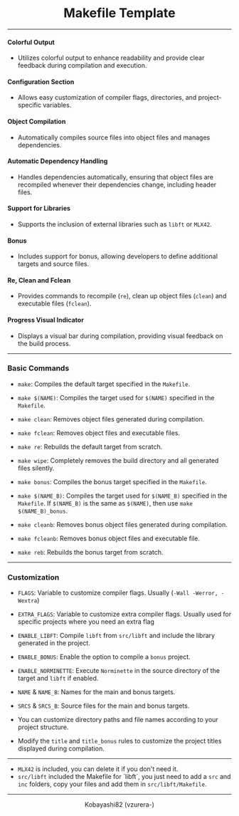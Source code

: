   <h1 style="text-align: center;">Makefile Template</h1>

 ---
#### Colorful Output
- Utilizes colorful output to enhance readability and provide clear feedback during compilation and execution.

#### Configuration Section
- Allows easy customization of compiler flags, directories, and project-specific variables.

#### Object Compilation
- Automatically compiles source files into object files and manages dependencies.

#### Automatic Dependency Handling
- Handles dependencies automatically, ensuring that object files are recompiled whenever their dependencies change, including header files.

#### Support for Libraries
- Supports the inclusion of external libraries such as `libft` or `MLX42`.

#### Bonus
- Includes support for bonus, allowing developers to define additional targets and source files.

#### Re, Clean and Fclean
- Provides commands to recompile (`re`), clean up object files (`clean`) and executable files (`fclean`).

#### Progress Visual Indicator
- Displays a visual bar during compilation, providing visual feedback on the build process.
---
### Basic Commands

- `make`: 				Compiles the default target specified in the `Makefile`.
- `make $(NAME)`: 		Compiles the target used for `$(NAME)` specified in the `Makefile`.
- `make clean`: 		Removes object files generated during compilation.
- `make fclean`: 		Removes object files and executable files.
- `make re`: 			Rebuilds the default target from scratch.
- `make wipe`: 			Completely removes the build directory and all generated files silently.

- `make bonus`: 		Compiles the bonus target specified in the `Makefile`.
- `make $(NAME_B)`:		Compiles the target used for `$(NAME_B)` specified in the `Makefile`. If `$(NAME_B)` is the same as `$(NAME)`, then use `make $(NAME_B)_bonus`.
- `make cleanb`: 		Removes bonus object files generated during compilation.
- `make fcleanb`: 		Removes bonus object files and executable file.
- `make reb`: 			Rebuilds the bonus target from scratch.
---
### Customization

- `FLAGS`: 				Variable to customize compiler flags. Usually (`-Wall -Werror, -Wextra`)
- `EXTRA_FLAGS`: 		Variable to customize extra compiler flags. Usually used for specific projects where you need an extra flag
- `ENABLE_LIBFT`:		Compile `libft` from `src/libft` and include the library generated in the project.
- `ENABLE_BONUS`:		Enable the option to compile a `bonus` project.
- `ENABLE_NORMINETTE`:	Execute `Norminette` in the source directory of the target and `libft` if enabled.
- `NAME` & `NAME_B`: 	Names for the main and bonus targets.
- `SRCS` & `SRCS_B`: 	Source files for the main and bonus targets.

- You can customize directory paths and file names according to your project structure.
- Modify the `title` and `title_bonus` rules to customize the project titles displayed during compilation.
---
- `MLX42` is included, you can delete it if you don't need it.
- `src/libft` included the Makefile for ´libft´, you just need to add a `src` and `inc` folders, copy your files and add them in `src/libft/Makefile`.
---
<p style="text-align: center;">Kobayashi82 (vzurera-)</p>
